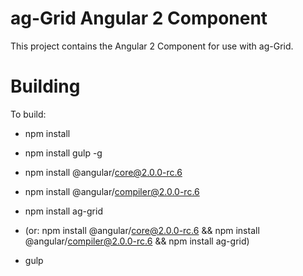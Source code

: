 
ag-Grid Angular 2 Component
==============

This project contains the Angular 2 Component for use with ag-Grid.

Building
==============

To build:
- npm install
- npm install gulp -g
- npm install @angular/core@2.0.0-rc.6
- npm install @angular/compiler@2.0.0-rc.6
- npm install ag-grid
- (or: npm install @angular/core@2.0.0-rc.6 && npm install @angular/compiler@2.0.0-rc.6 && npm install ag-grid)

- gulp

